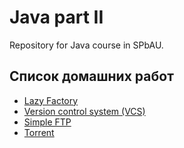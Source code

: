 # Java part II

Repository for Java course in SPbAU.

## Список домашних работ
- [Lazy Factory](https://github.com/kostya93/au-java-part-II/tree/master/hw1)
- [Version control system (VCS)](https://github.com/kostya93/au-java-part-II/tree/master/hw2-3)
- [Simple FTP](https://github.com/kostya93/au-java-part-II/tree/master/hw4)
- [Torrent](https://github.com/kostya93/au-java-part-II/tree/master/hw5-6)
